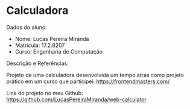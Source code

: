 # Calculadora

Dados do aluno:
* Nome: Lucas Pereira Miranda
* Matrícula: 17.2.8207
* Curso: Engenharia de Computação

Descrição e Referências:

Projeto de uma calculadora desenvolvida um tempo atrás como projeto prático em um curso que participei: https://frontendmasters.com/


Link do projeto no meu Github: https://github.com/LucasPereiraMiranda/web-calculator
